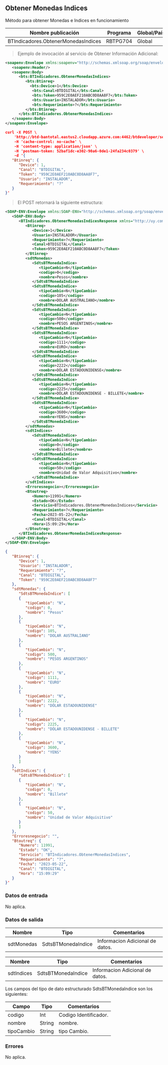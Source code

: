## Obtener Monedas Indices

Método para obtener Monedas e Indices en funcionamiento

| Nombre publicación                  | Programa | Global/País |
| ----------------------------------- | -------- | ----------- |
| BTIndicadores.ObtenerMonedasIndices | RBTPG704 | Global      |

> Ejemplo de invocación al servicio de Obtener Información Adicional:

```xml
<soapenv:Envelope xmlns:soapenv="http://schemas.xmlsoap.org/soap/envelope/" xmlns:bts="http://uy.com.dlya.bantotal/BTSOA/">
   <soapenv:Header/>
   <soapenv:Body>
      <bts:BTIndicadores.ObtenerMonedasIndices>
         <bts:Btinreq>
           <bts:Device>1</bts:Device>
            <bts:Canal>BTDIGITAL</bts:Canal>
            <bts:Token>959C2E0AEF210ABC0D8AA8F7</bts:Token>
            <bts:Usuario>INSTALADOR</bts:Usuario>
            <bts:Requerimiento>?</bts:Requerimiento>
         </bts:Btinreq>
      </bts:BTIndicadores.ObtenerMonedasIndices>
   </soapenv:Body>
</soapenv:Envelope>
```

```json
curl -X POST \
	'http://btd-bantotal.eastus2.cloudapp.azure.com:4462/btdeveloper/servlet/com.dlya.bantotal.odwsbt_BTClientes?ObtenerInformacionAdicional' \
	-H 'cache-control: no-cache' \
	-H 'content-type: application/json' \
	-H 'postman-token: 52baf1dc-e302-90a6-0de1-24fa234c0379' \
	-d '{
   "Btinreq": {
      "Device": 1,
      "Canal": "BTDIGITAL",
      "Token": "959C2E0AEF210ABC0D8AA8F7",
      "Usuario": "INSTALADOR",
      "Requerimiento": "?"
   }
}'
```

> El POST retornará la siguiente estructura:

```xml
<SOAP-ENV:Envelope xmlns:SOAP-ENV="http://schemas.xmlsoap.org/soap/envelope/" xmlns:xsd="http://www.w3.org/2001/XMLSchema" xmlns:SOAP-ENC="http://schemas.xmlsoap.org/soap/encoding/" xmlns:xsi="http://www.w3.org/2001/XMLSchema-instance">
   <SOAP-ENV:Body>
      <BTIndicadores.ObtenerMonedasIndicesResponse xmlns="http://uy.com.dlya.bantotal/BTSOA/">
         <Btinreq>
            <Device>1</Device>
            <Usuario>INSTALADOR</Usuario>
            <Requerimiento>?</Requerimiento>
            <Canal>BTDIGITAL</Canal>
            <Token>959C2E0AEF210ABC0D8AA8F7</Token>
         </Btinreq>
         <sdtMonedas>
            <SdtsBTMonedaIndice>
               <tipoCambio>N</tipoCambio>
               <codigo>0</codigo>
               <nombre>Pesos</nombre>
            </SdtsBTMonedaIndice>
            <SdtsBTMonedaIndice>
               <tipoCambio>N</tipoCambio>
               <codigo>105</codigo>
               <nombre>DOLAR AUSTRALIANO</nombre>
            </SdtsBTMonedaIndice>
            <SdtsBTMonedaIndice>
               <tipoCambio>N</tipoCambio>
               <codigo>500</codigo>
               <nombre>PESOS ARGENTINOS</nombre>
            </SdtsBTMonedaIndice>
            <SdtsBTMonedaIndice>
               <tipoCambio>N</tipoCambio>
               <codigo>1111</codigo>
               <nombre>EURO</nombre>
            </SdtsBTMonedaIndice>
            <SdtsBTMonedaIndice>
               <tipoCambio>N</tipoCambio>
               <codigo>2222</codigo>
               <nombre>DÓLAR ESTADOUNIDENSE</nombre>
            </SdtsBTMonedaIndice>
            <SdtsBTMonedaIndice>
               <tipoCambio>N</tipoCambio>
               <codigo>2225</codigo>
               <nombre>DÓLAR ESTADOUNIDENSE - BILLETE</nombre>
            </SdtsBTMonedaIndice>
            <SdtsBTMonedaIndice>
               <tipoCambio>N</tipoCambio>
               <codigo>3600</codigo>
               <nombre>YENS</nombre>
            </SdtsBTMonedaIndice>
         </sdtMonedas>
         <sdtIndices>
            <SdtsBTMonedaIndice>
               <tipoCambio>N</tipoCambio>
               <codigo>0</codigo>
               <nombre>Billete</nombre>
            </SdtsBTMonedaIndice>
            <SdtsBTMonedaIndice>
               <tipoCambio>N</tipoCambio>
               <codigo>50</codigo>
               <nombre>Unidad de Valor Adquisitivo</nombre>
            </SdtsBTMonedaIndice>
         </sdtIndices>
         <Erroresnegocio></Erroresnegocio>
         <Btoutreq>
            <Numero>11991</Numero>
            <Estado>OK</Estado>
            <Servicio>BTIndicadores.ObtenerMonedasIndices</Servicio>
            <Requerimiento>?</Requerimiento>
            <Fecha>2023-05-22</Fecha>
            <Canal>BTDIGITAL</Canal>
            <Hora>15:09:29</Hora>
         </Btoutreq>
      </BTIndicadores.ObtenerMonedasIndicesResponse>
   </SOAP-ENV:Body>
</SOAP-ENV:Envelope>
```

```json
{
   "Btinreq": {
      "Device": 1,
      "Usuario": "INSTALADOR",
      "Requerimiento": "?",
      "Canal": "BTDIGITAL",
      "Token": "959C2E0AEF210ABC0D8AA8F7"
   },
   "sdtMonedas": {
      "SdtsBTMonedaIndice": [
      {
         "tipoCambio": "N",
         "codigo": 0,
         "nombre": "Pesos"
      },
      {
         "tipoCambio": "N",
         "codigo": 105,
         "nombre": "DOLAR AUSTRALIANO"
      },
      {
         "tipoCambio": "N",
         "codigo": 500,
         "nombre": "PESOS ARGENTINOS"
      },
      {
         "tipoCambio": "N",
         "codigo": 1111,
         "nombre": "EURO"
      },
      {
         "tipoCambio": "N",
         "codigo": 2222,
         "nombre": "DÓLAR ESTADOUNIDENSE"
      },
      {
         "tipoCambio": "N",
         "codigo": 2225,
         "nombre": "DÓLAR ESTADOUNIDENSE - BILLETE"
      },
      {
         "tipoCambio": "N",
         "codigo": 3600,
         "nombre": "YENS"
      }
      ]
   },
   "sdtIndices": {
      "SdtsBTMonedaIndice": [
      {
         "tipoCambio": "N",
         "codigo": 0,
         "nombre": "Billete"
      },
      {
         "tipoCambio": "N",
         "codigo": 50,
         "nombre": "Unidad de Valor Adquisitivo"
      }
      ]
   },
   "Erroresnegocio": "",
   "Btoutreq": {
      "Numero": 11991,
      "Estado": "OK",
      "Servicio": "BTIndicadores.ObtenerMonedasIndices",
      "Requerimiento": "?",
      "Fecha": "2023-05-22",
      "Canal": "BTDIGITAL",
      "Hora": "15:09:29"
   }
}'
```

### Datos de entrada

No aplica.

### Datos de salida

| Nombre     | Tipo               | Comentarios                     |
| ---------- | ------------------ | ------------------------------- |
| sdtMonedas | SdtsBTMonedaIndice | Informacion Adicional de datos. |

| Nombre     | Tipo               | Comentarios                     |
| ---------- | ------------------ | ------------------------------- |
| sdtIndices | SdtsBTMonedaIndice | Informacion Adicional de datos. |

Los campos del tipo de dato estructurado SdtsBTMonedaIndice son los siguientes:

| Campo      | Tipo   | Comentarios           |
| ---------- | ------ | --------------------- |
| codigo     | Int    | Codigo Identificador. |
| nombre     | String | nombre.               |
| tipoCambio | String | tipo Cambio.          |

### Errores

No aplica.
